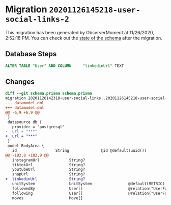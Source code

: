 # Migration `20201126145218-user-social-links-2`

This migration has been generated by ObserverMoment at 11/26/2020, 2:52:18 PM.
You can check out the [state of the schema](./schema.prisma) after the migration.

## Database Steps

```sql
ALTER TABLE "User" ADD COLUMN     "linkedinUrl" TEXT
```

## Changes

```diff
diff --git schema.prisma schema.prisma
migration 20201126142318-user-social-links..20201126145218-user-social-links-2
--- datamodel.dml
+++ datamodel.dml
@@ -6,9 +6,9 @@
 }
 datasource db {
   provider = "postgresql"
-  url = "***"
+  url = "***"
 }
 model BodyArea {
   id                 String              @id @default(uuid())
@@ -182,8 +182,9 @@
   instagramUrl             String?
   tiktokUrl                String?
   youtubeUrl               String?
   snapUrl                  String?
+  linkedinUrl              String?
   unitSystem               UnitSystem                @default(METRIC)
   followedBy               User[]                    @relation("UserFollows", references: [id])
   following                User[]                    @relation("UserFollows", references: [id])
   moves                    Move[]
```


